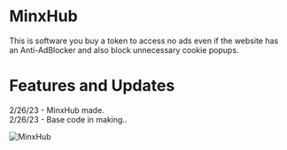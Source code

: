 # MinxHub
This is software you buy a token to access no ads even if the website has an Anti-AdBlocker and also block unnecessary cookie popups. 

# Features and Updates
2/26/23 - MinxHub made.                                   
2/26/23 - Base code in making..



![MinxHub](https://user-images.githubusercontent.com/82759997/221420603-e2de8ea7-0907-489a-a627-f32426a46251.png)


